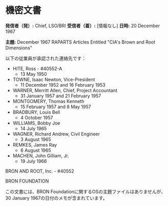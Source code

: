 # 機密文書

**発信者（発）:** Chief, LSO/BRI
**受信者（着）:** [情報なし]
**日時:** 20 December 1967

**主題:** December 1967 RAPARTS Articles Entitled "CIA's Brown and Root Dimensions"

以下の従業員が承認された連絡先です：

- HITE, Ross - #40552-A
  - 13 May 1950
- TOWNE, Isaac Newton, Vice-President
  - 11 December 1952 and 16 February 1953
- WARNER, Merritt Allen, Chief, Project Accountant
  - 31 January 1957 and 21 February 1957
- MONTGOMERY, Thomas Kenneth
  - 15 February 1957 and 8 May 1957
- BRADBURY, Louis Bell
  - 4 October 1957
- WILLIAMS, Bobby Joe
  - 14 July 1965
- WAGNER, Richard Andrew, Civil Engineer
  - 3 August 1965
- REMKES, James Ray
  - 6 August 1965
- MACHEN, John Gilliam, Jr.
  - 19 July 1966

BRON AND ROOT, Inc. - #40552

BRON FOUNDATION

この文書には、BRON Foundationに関するOSの主題ファイルはありませんが、30 January 1967の日付のメモが含まれています。